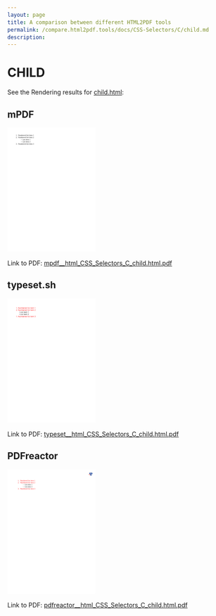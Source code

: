 ```yaml
---
layout: page
title: A comparison between different HTML2PDF tools
permalink: /compare.html2pdf.tools/docs/CSS-Selectors/C/child.md
description: 
---
```


# CHILD

See the Rendering results for [child.html](/html/CSS%20Selectors/C/child.html):

## mPDF
![](mpdf__html_CSS_Selectors_C_child.html.png) 

Link to PDF: [mpdf__html_CSS_Selectors_C_child.html.pdf](mpdf__html_CSS_Selectors_C_child.html.pdf)

## typeset.sh
![](typeset__html_CSS_Selectors_C_child.html.png) 

Link to PDF: [typeset__html_CSS_Selectors_C_child.html.pdf](typeset__html_CSS_Selectors_C_child.html.pdf)

## PDFreactor
![](pdfreactor__html_CSS_Selectors_C_child.html.png) 

Link to PDF: [pdfreactor__html_CSS_Selectors_C_child.html.pdf](pdfreactor__html_CSS_Selectors_C_child.html.pdf)
